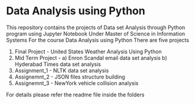 # Data Analysis using Python
This repository contains the projects of Data set Analysis through Python program using Jupyter Notebook
Under Master of Science in Information Systems 
For the course Data Analysis using Python 
There are five projects 
  1.  Final Project       -     United States Weather Analysis Using Python
  2.  Mid Term Project    -     a) Enron Scandal email data set analysis
                                b) Hyderabad Times data set analysis
  3.  Assignment_1        -     NLTK data set analysis
  4.  Assignemnt_2        -     JSON files structure building
  5.  Assignemnt_3        -     NewYork vehicle collision analysis

For details please refer the readme file inside the folders
